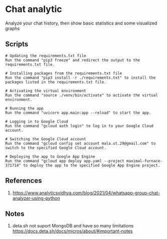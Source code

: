 # Chat analytic

Analyze your chat history, then show basic statistics and some visualized graphs

## Scripts

```shell
# Updating the requirements.txt file
Run the command "pip3 freeze" and redirect the output to the requirements.txt file.

# Installing packages from the requirements.txt file
Run the command "pip3 install -r ./requirements.txt" to install the packages listed in the requirements.txt file.

# Activating the virtual environment
Run the command "source ./venv/bin/activate" to activate the virtual environment.

# Running the app
Run the command "uvicorn app.main:app --reload" to start the app.

# Logging in to Google Cloud
Run the command "gcloud auth login" to log in to your Google Cloud account.

# Switching the Google Cloud account
Run the command "gcloud config set account mala.ut.29@gmail.com" to switch to the specified Google Cloud account.

# Deploying the app to Google App Engine
Run the command "gcloud app deploy app.yaml --project maximal-furnace-371714" to deploy the app to the specified Google App Engine project.
```

## References

1. <https://www.analyticsvidhya.com/blog/2021/04/whatsapp-group-chat-analyzer-using-python>

## Notes

1. deta.sh not suport MongoDB and have so many limitations <https://docs.deta.sh/docs/micros/about/#important-notes>

